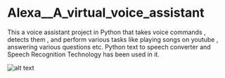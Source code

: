 # Alexa__A_virtual_voice_assistant
This a voice assistant project in Python that takes voice commands , detects them , and perform various tasks like playing songs on youtube , answering various questions etc.  Python text to speech converter and Speech Recognition Technology has been used in it.

![alt text](https://encrypted-tbn0.gstatic.com/images?q=tbn:ANd9GcSXlnLYjOaIzgKaoRirNlZYWuevt5WyeRiCJw&usqp=CAU)

